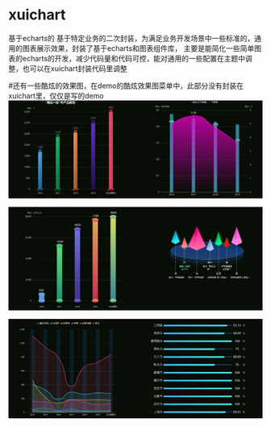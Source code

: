 # xuichart
基于echarts的 基于特定业务的二次封装，为满足业务开发场景中一些标准的，通用的图表展示效果，封装了基于echarts和图表组件库，
主要是能简化一些简单图表的echarts的开发，减少代码量和代码可控，能对通用的一些配置在主题中调整，也可以在xuichart封装代码里调整


#还有一些酷炫的效果图，在demo的酷炫效果图菜单中，此部分没有封装在xuichart里，仅仅是写的demo
![image](https://github.com/kping/xuichart/blob/main/public/img/cool1.PNG)

![image](https://github.com/kping/xuichart/blob/main/public/img/cool2.PNG)

![image](https://github.com/kping/xuichart/blob/main/public/img/cool3.PNG)

